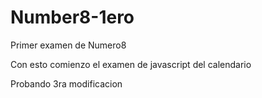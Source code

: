 # Number8-1ero
Primer examen de Numero8

Con esto comienzo el examen de javascript del calendario

Probando 3ra modificacion
